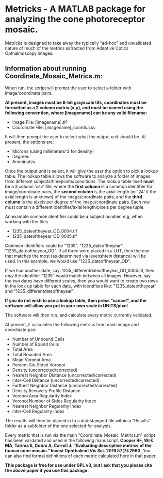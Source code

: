 # Metricks - A MATLAB package for analyzing the cone photoreceptor mosaic.

Metricks is designed to take away the typically "ad-hoc" and unvalidated nature of much of the metrics extracted from Adaptive Optics Opthalmoscopy images.

## Information about running Coordinate_Mosaic_Metrics.m:

When run, the script will prompt the user to select a folder with image/coordinate pairs.

**At present, images must be 8-bit grayscale tifs, coordinates must be formatted as a 2 column matrix (x,y), and must be named using the following convention, where [imagename] can be any valid filename:**
* Image File: [imagename].tif
* Coordinate File: [imagename]\_coords.csv

It will then prompt the user to select what the output unit should be. At present, the options are:
* Microns (using millimeters^2 for density)
* Degrees
* Arcminutes

Once the output unit is select, it will give the user the option to pick a lookup table. The lookup table allows the software to analyze a folder of images from different subjects/timepoints/conditions. The lookup table itself **must** be a 3 column 'csv' file, where the **first column** is a common identifier for image/coordinate pairs, the **second column** is the axial length (or '24' if the axial length is unknown) of the image/coordinate pairs, and the **third column** is the pixels per degree of the image/coordinate pairs. Each row must contain a different identifier/axial length/pixels per degree tuple.

An example common identifier could be a subject number, e.g, when working with the files
- 1235_dateoftheyear_OD_0004.tif
- 1235_dateoftheyear_OD_0005.tif

Common identifiers could be "1235", "1235_dateoftheyear", "1235_dateoftheyear_OD". If all three were placed in a LUT, then the one that matches the most (as determined via levenshtein distance) will be used. In this example, we would use "1235_dateoftheyear_OD".

If we had another date, say: 1235_differentdateoftheyear_OD_0005.tif, then _only_ the identifier "1235" would match between all images. However, say the two dates have different scales, then you would want to create two rows in the look up table for each date, with identifiers like: "1235_dateoftheyear" and "1235_differentdateoftheyear".

**If you do not wish to use a lookup table, then press "cancel", and the software will allow you put in your own scale in UNITS/pixel**

The software will then run, and calculate every metric currently validated.

At present, it calculates the following metrics from each image and coordinate pair:

- Number of Unbound Cells
- Number of Bound Cells
- Total Area
- Total Bounded Area
- Mean Voronoi Area
- Percent Six-Sided Voronoi
- Density (uncorrected/corrected)
- Nearest Neighbor Distance (uncorrected/corrected)
- Inter-Cell Distance (uncorrected/corrected)
- Furthest Neighbor Distance (uncorrected/corrected)
- Density Recovery Profile Distance
- Voronoi Area Regularity Index
- Voronoi Number of Sides Regularity Index
- Nearest Neighbor Regularity Index
- Inter-Cell Regularity Index

The results will then be placed in to a datestamped file within a "Results" folder as a subfolder of the one selected for analysis.

Every metric that is run via the main "Coordinate_Mosaic_Metrics.m" script has been validated and used in the following manuscript: **Cooper RF, Wilk MA, Tarima S, Dubra A, Carroll J. “Evaluating descriptive metrics of the human cone mosaic.” Invest Ophthalmol Vis Sci. 2016 57(7):2993.** You can also find formal definitions of each metric calculated here in that paper.

**This package is free for use under GPL v3, but I ask that you please cite the above paper if you use this package.**


